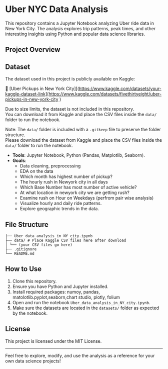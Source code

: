 # Uber NYC Data Analysis

This repository contains a Jupyter Notebook analyzing Uber ride data in New York City. The analysis explores trip patterns, peak times, and other interesting insights using Python and popular data science libraries.

## Project Overview


## Dataset

The dataset used in this project is publicly available on Kaggle:

📎 [Uber Pickups in New York City][(https://www.kaggle.com/datasets/your-kaggle-dataset-link](https://www.kaggle.com/datasets/fivethirtyeight/uber-pickups-in-new-york-city )


Due to size limits, the dataset is not included in this repository.  
You can download it from Kaggle and place the CSV files inside the `data/` folder to run the notebook.

Note: The `data/` folder is included with a `.gitkeep` file to preserve the folder structure.  
Please download the dataset from Kaggle and place the CSV files inside the `data/` folder to run the notebook.



- **Tools**: Jupyter Notebook, Python (Pandas, Matplotlib, Seaborn).
- **Goals**:
  - Data cleaning, preprocessing
  - EDA on the data
  - Which month has highest number of pickup?
  - The hourly rush in Newyork city in all days
  - Which Base Number has most number of active vehicle?
  - At what location in newyork city we are getting rush?
  - Examine rush on Hour on Weekdays (perfrom pair wise analysis) 
  - Visualize hourly and daily ride patterns.
  - Explore geographic trends in the data.

## File Structure

```
├── Uber_data_analysis_in_NY_city.ipynb
├── data/ # Place Kaggle CSV files here after download
│ └── (your CSV files go here)
├── .gitignore
└── README.md
```


## How to Use

1. Clone this repository.
2. Ensure you have Python and Jupyter installed.
3. Install required packages: numoy, pandas, matolotlib.pyplot,seaborn,chart studio, plotly, folium
4. Open and run the notebook `Uber_data_analysis_in_NY_city.ipynb`.
5. Make sure the datasets are located in the `datasets/` folder as expected by the notebook.

## License

This project is licensed under the MIT License.

---

Feel free to explore, modify, and use the analysis as a reference for your own data science projects!
